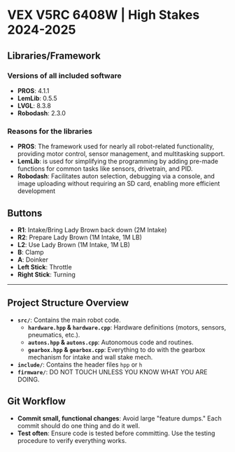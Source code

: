 # VEX V5RC 6408W | High Stakes 2024-2025
## Libraries/Framework
### Versions of all included software
- **PROS**: 4.1.1
- **LemLib**: 0.5.5
- **LVGL**: 8.3.8
- **Robodash**: 2.3.0
### Reasons for the libraries
- **PROS**: The framework used for nearly all robot-related functionality, providing motor control, sensor management, and multitasking support.
- **LemLib**: is used for simplifying the programming by adding pre-made functions for common tasks like sensors, drivetrain, and PID.
- **Robodash**: Facilitates auton selection, debugging via a console, and image uploading without requiring an SD card, enabling more efficient development
## Buttons
- **R1**: Intake/Bring Lady Brown back down (2M Intake)
- **R2**: Prepare Lady Brown (1M Intake, 1M LB)
- **L2**: Use Lady Brown (1M Intake, 1M LB)
- **B**: Clamp
- **A**: Doinker
- **Left Stick**: Throttle
- **Right Stick**: Turning
---
## Project Structure Overview
- **`src/`**: Contains the main robot code.
  - **`hardware.hpp` & `hardware.cpp`**: Hardware definitions (motors, sensors, pneumatics, etc.).
  - **`autons.hpp` & `autons.cpp`**: Autonomous code and routines.
  - **`gearbox.hpp` & `gearbox.cpp`**: Everything to do with the gearbox mechanism for intake and wall stake mech.
- **`include/`**: Contains the header files `hpp` or `h`
- **`firmware/`**: DO NOT TOUCH UNLESS YOU KNOW WHAT YOU ARE DOING.
## Git Workflow
- **Commit small, functional changes**: Avoid large "feature dumps." Each commit should do one thing and do it well.
- **Test often**: Ensure code is tested before committing. Use the testing procedure to verify everything works.
